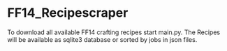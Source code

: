 # FF14_Recipescraper

To download all available FF14 crafting recipes start main.py. The Recipes will be available as sqlite3 database or sorted by jobs in json files.

